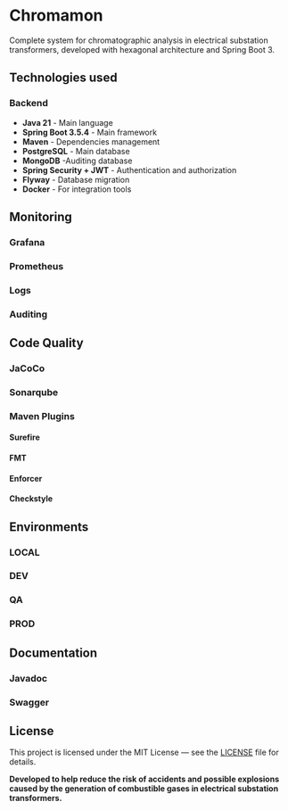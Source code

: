 # Chromamon

Complete system for chromatographic analysis in electrical substation transformers, developed with hexagonal architecture and Spring Boot 3.

## Technologies used

### Backend
- **Java 21** - Main language
- **Spring Boot 3.5.4** - Main framework
- **Maven** - Dependencies management
- **PostgreSQL** - Main database
- **MongoDB** -Auditing database
- **Spring Security + JWT** - Authentication and authorization
- **Flyway** - Database migration
- **Docker** - For integration tools

## Monitoring

### Grafana

### Prometheus

### Logs

### Auditing

## Code Quality

### JaCoCo

### Sonarqube

### Maven Plugins

#### Surefire

#### FMT

#### Enforcer

#### Checkstyle

## Environments

### LOCAL

### DEV

### QA

### PROD

## Documentation

### Javadoc

### Swagger

## License

This project is licensed under the MIT License — see the [LICENSE](LICENSE) file for details.

**Developed to help reduce the risk of accidents and possible explosions caused by the generation of combustible gases in electrical substation transformers.**
